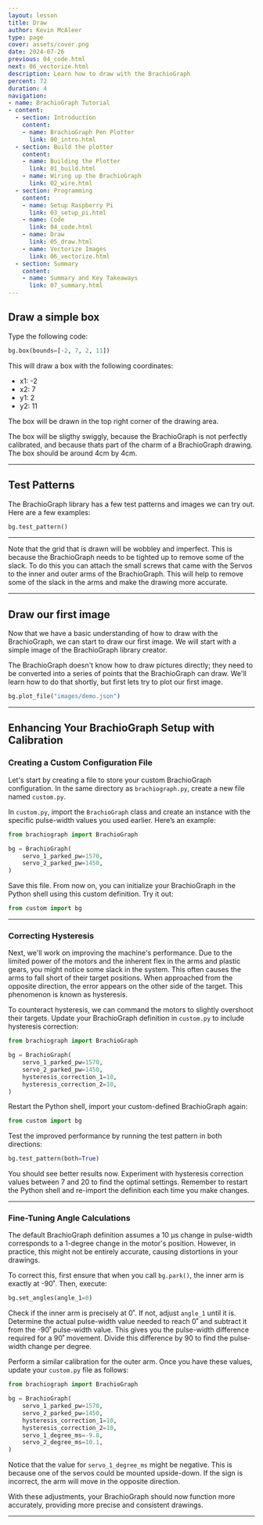 ```yaml
---
layout: lesson
title: Draw
author: Kevin McAleer
type: page
cover: assets/cover.png
date: 2024-07-26
previous: 04_code.html
next: 06_vectorize.html
description: Learn how to draw with the BrachioGraph
percent: 72
duration: 4
navigation:
- name: BrachioGraph Tutorial
- content:
  - section: Introduction
    content:
    - name: BrachioGraph Pen Plotter
      link: 00_intro.html
  - section: Build the plotter
    content:
    - name: Building the Plotter
      link: 01_build.html
    - name: Wiring up the BrachioGraph
      link: 02_wire.html
  - section: Programming
    content:
    - name: Setup Raspberry Pi
      link: 03_setup_pi.html
    - name: Code
      link: 04_code.html
    - name: Draw
      link: 05_draw.html
    - name: Vectorize Images
      link: 06_vectorize.html
  - section: Summary
    content:
    - name: Summary and Key Takeaways
      link: 07_summary.html
---
```



## Draw a simple box

Type the following code:

```python
bg.box(bounds=[-2, 7, 2, 11])
```

This will draw a box with the following coordinates:

- x1: -2
- x2: 7
- y1: 2
- y2: 11

The box will be drawn in the top right corner of the drawing area.

The box will be sligthy swiggly, because the BrachioGraph is not perfectly calibrated, and because thats part of the charm of a BrachioGraph drawing. The box should be around 4cm by 4cm.

---

## Test Patterns

The BrachioGraph library has a few test patterns and images we can try out. Here are a few examples:

```python
bg.test_pattern()
```

---

Note that the grid that is drawn will be wobbley and imperfect. This is because the BrachioGraph needs to be tighted up to remove some of the slack. To do this you can attach the small screws that came with the Servos to the inner and outer arms of the BrachioGraph. This will help to remove some of the slack in the arms and make the drawing more accurate.

---

## Draw our first image

Now that we have a basic understanding of how to draw with the BrachioGraph, we can start to draw our first image. We will start with a simple image of the BrachioGraph library creator.

The BrachioGraph doesn't know how to draw pictures directly; they need to be converted into a series of points that the BrachioGraph can draw. We'll learn how to do that shortly, but first lets try to plot our first image.

```python
bg.plot_file("images/demo.json")
```

---

## Enhancing Your BrachioGraph Setup with Calibration

### Creating a Custom Configuration File

Let's start by creating a file to store your custom BrachioGraph configuration. In the same directory as `brachiograph.py`, create a new file named `custom.py`.

In `custom.py`, import the `BrachioGraph` class and create an instance with the specific pulse-width values you used earlier. Here’s an example:

```python
from brachiograph import BrachioGraph

bg = BrachioGraph(
    servo_1_parked_pw=1570,
    servo_2_parked_pw=1450,
)
```

Save this file. From now on, you can initialize your BrachioGraph in the Python shell using this custom definition. Try it out:

```python
from custom import bg
```

---

### Correcting Hysteresis

Next, we'll work on improving the machine's performance. Due to the limited power of the motors and the inherent flex in the arms and plastic gears, you might notice some slack in the system. This often causes the arms to fall short of their target positions. When approached from the opposite direction, the error appears on the other side of the target. This phenomenon is known as hysteresis.

To counteract hysteresis, we can command the motors to slightly overshoot their targets. Update your BrachioGraph definition in `custom.py` to include hysteresis correction:

```python
from brachiograph import BrachioGraph

bg = BrachioGraph(
    servo_1_parked_pw=1570,
    servo_2_parked_pw=1450,
    hysteresis_correction_1=10,
    hysteresis_correction_2=10,
)
```

Restart the Python shell, import your custom-defined BrachioGraph again:

```python
from custom import bg
```

Test the improved performance by running the test pattern in both directions:

```python
bg.test_pattern(both=True)
```

You should see better results now. Experiment with hysteresis correction values between 7 and 20 to find the optimal settings. Remember to restart the Python shell and re-import the definition each time you make changes.

---

### Fine-Tuning Angle Calculations

The default BrachioGraph definition assumes a 10 µs change in pulse-width corresponds to a 1-degree change in the motor's position. However, in practice, this might not be entirely accurate, causing distortions in your drawings. 

To correct this, first ensure that when you call `bg.park()`, the inner arm is exactly at -90˚. Then, execute:

```python
bg.set_angles(angle_1=0)
```

Check if the inner arm is precisely at 0˚. If not, adjust `angle_1` until it is. Determine the actual pulse-width value needed to reach 0˚ and subtract it from the -90˚ pulse-width value. This gives you the pulse-width difference required for a 90˚ movement. Divide this difference by 90 to find the pulse-width change per degree.

Perform a similar calibration for the outer arm. Once you have these values, update your `custom.py` file as follows:

```python
from brachiograph import BrachioGraph

bg = BrachioGraph(
    servo_1_parked_pw=1570,
    servo_2_parked_pw=1450,
    hysteresis_correction_1=10,
    hysteresis_correction_2=10,
    servo_1_degree_ms=-9.8,
    servo_2_degree_ms=10.1,
)
```

Notice that the value for `servo_1_degree_ms` might be negative. This is because one of the servos could be mounted upside-down. If the sign is incorrect, the arm will move in the opposite direction.

With these adjustments, your BrachioGraph should now function more accurately, providing more precise and consistent drawings.

---
